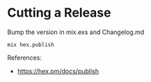 # Cutting a Release

Bump the version in mix.exs and Changelog.md

```
mix hex.publish
```

References:
* https://hex.pm/docs/publish
